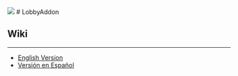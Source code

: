 <img src="https://proxy.spigotmc.org/fffeb0688b933462d6d1b0ec37ccddf4a3ecc2e0?url=https%3A%2F%2Fi.ibb.co%2FFhMK2dC%2F2content.png">
# LobbyAddon

## Wiki
***
 - [English Version](https://github.com/ObedMz/LobbyAddon/wiki/English-Wiki)
 - [Versión en Español](https://github.com/ObedMz/LobbyAddon/wiki/Wiki-en-Espa%C3%B1ol)






